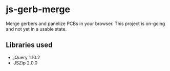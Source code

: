 js-gerb-merge
=============

Merge gerbers and panelize PCBs in your browser. This project is on-going and not yet in a usable state.

Libraries used
--------------

- jQuery 1.10.2
- JSZip 2.0.0
